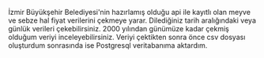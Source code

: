 İzmir Büyükşehir Belediyesi'nin hazırlamış olduğu api ile kayıtlı olan meyve ve sebze hal fiyat verilerini çekmeye yarar. 
Dilediğiniz tarih aralığındaki veya günlük verileri çekebilirsiniz. 2000 yılından günümüze kadar çekmiş olduğum veriyi inceleyebilirsiniz.
Veriyi çektikten sonra önce csv dosyası oluşturdum sonrasında ise Postgresql veritabanıma aktardım.
